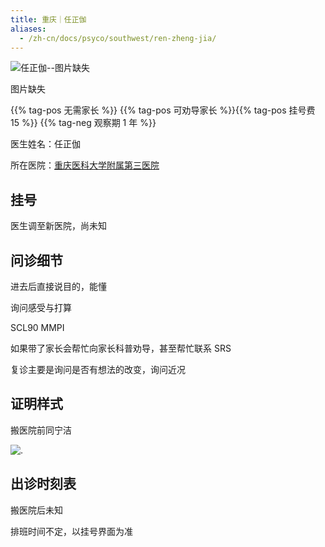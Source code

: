 ```yaml
---
title: 重庆｜任正伽
aliases:
  - /zh-cn/docs/psyco/southwest/ren-zheng-jia/
---
```


![任正伽--图片缺失](images/doctor/ji-ling-lost.png)

图片缺失

{{% tag-pos 无需家长 %}} {{% tag-pos 可劝导家长 %}}{{% tag-pos 挂号费 15 %}}
{{% tag-neg 观察期 1 年 %}}

医生姓名：任正伽

所在医院：[重庆医科大学附属第三医院](https://www.amap.com/place/B0FFGPSPQC)

## 挂号

医生调至新医院，尚未知

## 问诊细节

进去后直接说目的，能懂

询问感受与打算

SCL90 MMPI

如果带了家长会帮忙向家长科普劝导，甚至帮忙联系 SRS

复诊主要是询问是否有想法的改变，询问近况

## 证明样式

搬医院前同宁洁

![.](images/doctor/ning-jie-zm.jpg)

## 出诊时刻表

搬医院后未知

排班时间不定，以挂号界面为准
